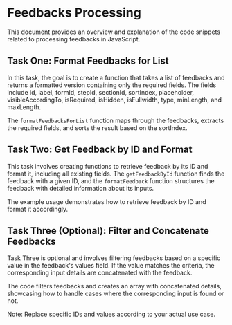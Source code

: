 # Feedbacks Processing

This document provides an overview and explanation of the code snippets related to processing feedbacks in JavaScript.

## Task One: Format Feedbacks for List

In this task, the goal is to create a function that takes a list of feedbacks and returns a formatted version containing only the required fields. The fields include id, label, formId, stepId, sectionId, sortIndex, placeholder, visibleAccordingTo, isRequired, isHidden, isFullwidth, type, minLength, and maxLength.

The `formatFeedbacksForList` function maps through the feedbacks, extracts the required fields, and sorts the result based on the sortIndex.

## Task Two: Get Feedback by ID and Format

This task involves creating functions to retrieve feedback by its ID and format it, including all existing fields. The `getFeedbackById` function finds the feedback with a given ID, and the `formatFeedback` function structures the feedback with detailed information about its inputs.

The example usage demonstrates how to retrieve feedback by ID and format it accordingly.

## Task Three (Optional): Filter and Concatenate Feedbacks

Task Three is optional and involves filtering feedbacks based on a specific value in the feedback's values field. If the value matches the criteria, the corresponding input details are concatenated with the feedback.

The code filters feedbacks and creates an array with concatenated details, showcasing how to handle cases where the corresponding input is found or not.

Note: Replace specific IDs and values according to your actual use case.

